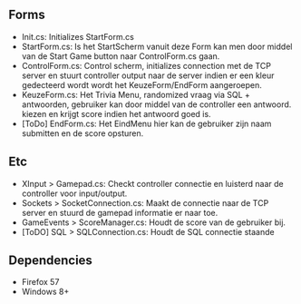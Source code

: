 ## Forms
- Init.cs: Initializes StartForm.cs
- StartForm.cs: Is het StartScherm vanuit deze Form kan men door middel van de Start Game button naar ControlForm.cs gaan.
- ControlForm.cs: Control scherm, initializes connection met de TCP server en stuurt controller output naar de server indien er een kleur gedecteerd wordt wordt het KeuzeForm/EndForm aangeroepen.
- KeuzeForm.cs: Het Trivia Menu, randomized vraag via SQL + antwoorden, gebruiker kan door middel van de controller een antwoord. kiezen en krijgt score indien het antwoord goed is.
- [ToDo] EndForm.cs: Het EindMenu hier kan de gebruiker zijn naam submitten en de score opsturen.

## Etc
- XInput > Gamepad.cs: Checkt controller connectie en luisterd naar de controller voor input/output.
- Sockets > SocketConnection.cs: Maakt de connectie naar de TCP server en stuurd de gamepad informatie er naar toe.
- GameEvents > ScoreManager.cs: Houdt de score van de gebruiker bij.
- [ToDO] SQL > SQLConnection.cs: Houdt de SQL connectie staande

## Dependencies
- Firefox 57
- Windows 8+

